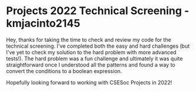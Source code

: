 # Projects 2022 Technical Screening - kmjacinto2145

Hey, thanks for taking the time to check and review my code for the technical screening. I've completed both the easy and hard challenges (but I've yet to check my solution to the hard problem with more advanced tests!). The hard problem was a fun challenge and ultimately it was quite straightforward once I understood all the patterns and found a way to convert the conditions to a boolean expression.

Hopefully looking forward to working with CSESoc Projects in 2022!
